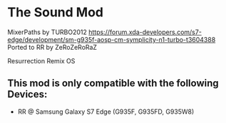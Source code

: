 # The Sound Mod 
MixerPaths by TURBO2012
https://forum.xda-developers.com/s7-edge/development/sm-g935f-aosp-cm-symplicity-n1-turbo-t3604388
Ported to RR by ZeRoZeRoRaZ

Resurrection Remix OS

## This mod is only compatible with the following Devices:
- RR @ Samsung Galaxy S7 Edge (G935F, G935FD, G935W8)


